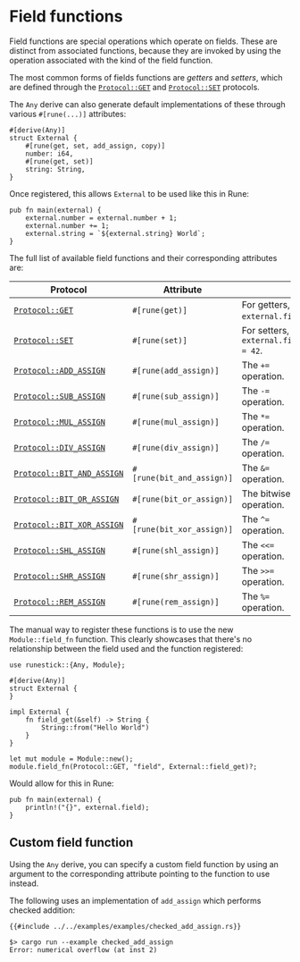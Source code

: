 # Field functions

Field functions are special operations which operate on fields. These are
distinct from associated functions, because they are invoked by using the
operation associated with the kind of the field function.

The most common forms of fields functions are *getters* and *setters*, which are
defined through the [`Protocol::GET`] and [`Protocol::SET`] protocols.

The `Any` derive can also generate default implementations of these through
various `#[rune(...)]` attributes:

```rust,noplaypen
#[derive(Any)]
struct External {
    #[rune(get, set, add_assign, copy)]
    number: i64,
    #[rune(get, set)]
    string: String,
}
```

Once registered, this allows `External` to be used like this in Rune:

```rune
pub fn main(external) {
    external.number = external.number + 1;
    external.number += 1;
    external.string = `${external.string} World`;
}
```

The full list of available field functions and their corresponding attributes
are:

| Protocol | Attribute | |
|-|-|-|
| [`Protocol::GET`] | `#[rune(get)]` | For getters, like `external.field`. |
| [`Protocol::SET`] | `#[rune(set)]` | For setters, like `external.field = 42`. |
| [`Protocol::ADD_ASSIGN`] | `#[rune(add_assign)]` | The `+=` operation. |
| [`Protocol::SUB_ASSIGN`] | `#[rune(sub_assign)]` | The `-=` operation. |
| [`Protocol::MUL_ASSIGN`] | `#[rune(mul_assign)]` | The `*=` operation. |
| [`Protocol::DIV_ASSIGN`] | `#[rune(div_assign)]` | The `/=` operation. |
| [`Protocol::BIT_AND_ASSIGN`] | `#[rune(bit_and_assign)]` | The `&=` operation. |
| [`Protocol::BIT_OR_ASSIGN`] | `#[rune(bit_or_assign)]` | The bitwise or operation. |
| [`Protocol::BIT_XOR_ASSIGN`] | `#[rune(bit_xor_assign)]` | The `^=` operation. |
| [`Protocol::SHL_ASSIGN`] | `#[rune(shl_assign)]` | The `<<=` operation. |
| [`Protocol::SHR_ASSIGN`] | `#[rune(shr_assign)]` | The `>>=` operation. |
| [`Protocol::REM_ASSIGN`] | `#[rune(rem_assign)]` | The `%=` operation. |

The manual way to register these functions is to use the new `Module::field_fn`
function. This clearly showcases that there's no relationship between the field
used and the function registered:

```rust,noplaypen
use runestick::{Any, Module};

#[derive(Any)]
struct External {
}

impl External {
    fn field_get(&self) -> String {
        String::from("Hello World")
    }
}

let mut module = Module::new();
module.field_fn(Protocol::GET, "field", External::field_get)?;
```

Would allow for this in Rune:

```rune
pub fn main(external) {
    println!("{}", external.field);
}
```

## Custom field function

Using the `Any` derive, you can specify a custom field function by using an
argument to the corresponding attribute pointing to the function to use instead.

The following uses an implementation of `add_assign` which performs checked
addition:

```rust,noplaypen
{{#include ../../examples/examples/checked_add_assign.rs}}
```

```text
$> cargo run --example checked_add_assign
Error: numerical overflow (at inst 2)
```

[`Protocol::GET`]: https://docs.rs/runestick/0/runestick/struct.Protocol.html#associatedconstant.GET
[`Protocol::SET`]: https://docs.rs/runestick/0/runestick/struct.Protocol.html#associatedconstant.SET
[`Protocol::ADD_ASSIGN`]: https://docs.rs/runestick/0/runestick/struct.Protocol.html#associatedconstant.ADD_ASSIGN
[`Protocol::SUB_ASSIGN`]: https://docs.rs/runestick/0/runestick/struct.Protocol.html#associatedconstant.SUB_ASSIGN
[`Protocol::MUL_ASSIGN`]: https://docs.rs/runestick/0/runestick/struct.Protocol.html#associatedconstant.MUL_ASSIGN
[`Protocol::DIV_ASSIGN`]: https://docs.rs/runestick/0/runestick/struct.Protocol.html#associatedconstant.DIV_ASSIGN
[`Protocol::BIT_AND_ASSIGN`]: https://docs.rs/runestick/0/runestick/struct.Protocol.html#associatedconstant.BIT_AND_ASSIGN
[`Protocol::BIT_OR_ASSIGN`]: https://docs.rs/runestick/0/runestick/struct.Protocol.html#associatedconstant.BIT_OR_ASSIGN
[`Protocol::BIT_XOR_ASSIGN`]: https://docs.rs/runestick/0/runestick/struct.Protocol.html#associatedconstant.BIT_XOR_ASSIGN
[`Protocol::SHL_ASSIGN`]: https://docs.rs/runestick/0/runestick/struct.Protocol.html#associatedconstant.SHL_ASSIGN
[`Protocol::SHR_ASSIGN`]: https://docs.rs/runestick/0/runestick/struct.Protocol.html#associatedconstant.SHR_ASSIGN
[`Protocol::REM_ASSIGN`]: https://docs.rs/runestick/0/runestick/struct.Protocol.html#associatedconstant.REM_ASSIGN
